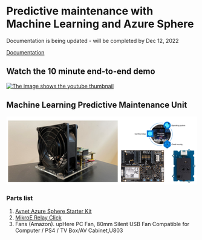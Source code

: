 # Predictive maintenance with Machine Learning and Azure Sphere

Documentation is being updated - will be completed by Dec 12, 2022

[Documentation](https://gloveboxes.github.io/AiPoweredPredictiveMaintenanceDocs)

## Watch the 10 minute end-to-end demo

[![The image shows the youtube thumbnail](https://github.com/gloveboxes/AzureSphereClassify/wiki/media/predictive_maintenace_youtube.png)](https://youtu.be/62XKxzRld28)

## Machine Learning Predictive Maintenance Unit

![Image shows the Machine Learning Predictive Maintenance rig](img/smart_hvac.png)

### Parts list

1. [Avnet Azure Sphere Starter Kit](https://www.avnet.com/wps/portal/us/products/avnet-boards/avnet-board-families/ms-azure-sphere/)
1. [MikroE Relay Click](https://www.mikroe.com/relay-click)
1. Fans (Amazon). upHere PC Fan, 80mm Silent USB Fan Compatible for Computer / PS4 / TV Box/AV Cabinet,U803
